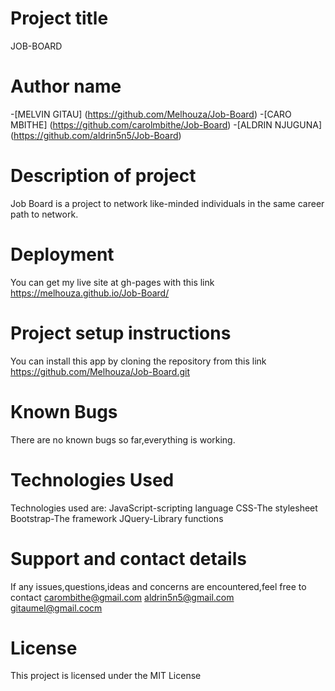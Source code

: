 # Project title
JOB-BOARD
# Author name
 -[MELVIN GITAU] (https://github.com/Melhouza/Job-Board)
 -[CARO MBITHE] (https://github.com/carolmbithe/Job-Board)
 -[ALDRIN NJUGUNA] (https://github.com/aldrin5n5/Job-Board)
# Description of project
 Job Board is a project to network like-minded individuals in the same career path to network.

# Deployment
You can get my live site at gh-pages with this link  https://melhouza.github.io/Job-Board/

# Project setup instructions
You can install this app by cloning the repository from this link https://github.com/Melhouza/Job-Board.git

# Known Bugs
There are no known bugs so far,everything is working.


# Technologies Used
Technologies used are:
JavaScript-scripting language
CSS-The stylesheet
Bootstrap-The framework
JQuery-Library functions

# Support and contact details
 If any issues,questions,ideas and concerns are encountered,feel free to contact carombithe@gmail.com aldrin5n5@gmail.com gitaumel@gmail.cocm

# License
This project is licensed under the MIT License
